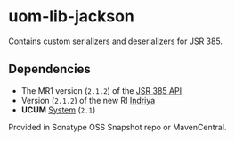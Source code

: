 uom-lib-jackson
=============================

Contains custom serializers and deserializers for JSR 385.

Dependencies
------------

 * The MR1 version (`2.1.2`) of the [JSR 385 API](../../../unit-api) 
 * Version (`2.1.2`) of the new RI [Indriya](../../../indriya)
 * **UCUM** [System](../../../uom-systems) (`2.1`)

Provided in Sonatype OSS Snapshot repo or MavenCentral.
